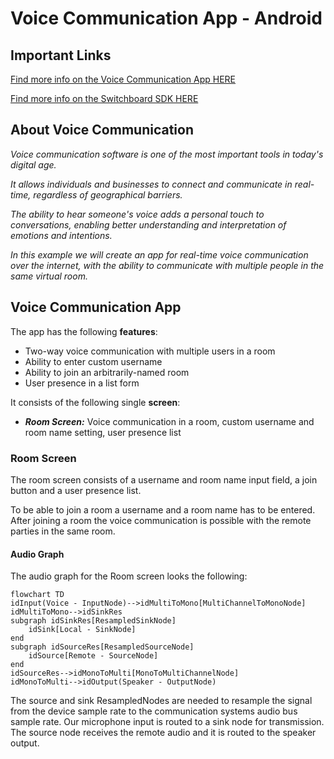 # Voice Communication App - Android

## Important Links

<a href="https://docs.switchboard.audio/docs/examples/voice-communication-app/" target="_blank">Find more info on the Voice Communication App HERE</a>

<a href="https://docs.switchboard.audio/" target="_blank">Find more info on the Switchboard SDK HERE</a>

## About Voice Communication

*Voice communication software is one of the most important tools in today's digital age.*

*It allows individuals and businesses to connect and communicate in real-time, regardless of geographical barriers.*

*The ability to hear someone's voice adds a personal touch to conversations, enabling better understanding and interpretation of emotions and intentions.*

*In this example we will create an app for real-time voice communication over the internet, with the ability to communicate with multiple people in the same virtual room.*

## Voice Communication App

The app has the following **features**:

- Two-way voice communication with multiple users in a room
- Ability to enter custom username
- Ability to join an arbitrarily-named room
- User presence in a list form

It consists of the following single **screen**:

- ***Room Screen:*** Voice communication in a room, custom username and room name setting, user presence list

### Room Screen

The room screen consists of a username and room name input field, a join button and a user presence list.

To be able to join a room a username and a room name has to be entered. After joining a room the voice communication is possible with the remote parties in the same room.

#### Audio Graph

The audio graph for the Room screen looks the following:

```mermaid
flowchart TD
idInput(Voice - InputNode)-->idMultiToMono[MultiChannelToMonoNode]
idMultiToMono-->idSinkRes
subgraph idSinkRes[ResampledSinkNode]
    idSink[Local - SinkNode]
end
subgraph idSourceRes[ResampledSourceNode]
    idSource[Remote - SourceNode]
end
idSourceRes-->idMonoToMulti[MonoToMultiChannelNode]
idMonoToMulti-->idOutput(Speaker - OutputNode)
```

The source and sink ResampledNodes are needed to resample the signal from the device sample rate to the communication systems audio bus sample rate. Our microphone input is routed to a sink node for transmission. The source node receives the remote audio and it is routed to the speaker output.
